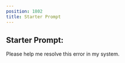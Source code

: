 ```yaml
---
position: 1802
title: Starter Prompt
---
```


## Starter Prompt:

Please help me resolve this error in my system.